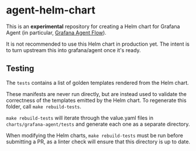 # agent-helm-chart

This is an **experimental** repository for creating a Helm chart for Grafana
Agent (in particular, [Grafana Agent Flow][Flow]).

It is not recommended to use this Helm chart in production yet. The intent is
to turn upstream this into grafana/agent once it's ready.

[Flow]: https://grafana.com/docs/agent/latest/flow/

## Testing

The `tests` contains a list of golden templates rendered from the Helm chart.

These manifests are never run directly, but are instead used to validate the
correctness of the templates emitted by the Helm chart. To regenerate this
folder, call `make rebuild-tests`.

`make rebuild-tests` will iterate through the value.yaml files in
`charts/grafana-agent/tests` and generate each one as a separate directory.

When modifying the Helm charts, `make rebuild-tests` must be run before
submitting a PR, as a linter check will ensure that this directory is up to
date.
